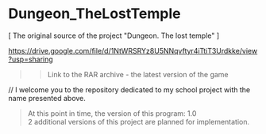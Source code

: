 # Dungeon_TheLostTemple
[ The original source of the project "Dungeon. The lost temple" ]

https://drive.google.com/file/d/1NtWRSRYz8U5NNqvftyr4iTtiT3Urdkke/view?usp=sharing
>> Link to the RAR archive - the latest version of the game

// I welcome you to the repository dedicated to my school project with the name presented above.

>At this point in time, the version of this program: 1.0   
2 additional versions of this project are planned for implementation.

